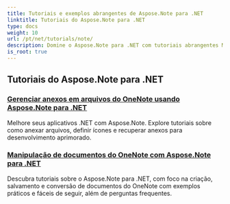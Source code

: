 ```yaml
---
title: Tutoriais e exemplos abrangentes de Aspose.Note para .NET
linktitle: Tutoriais do Aspose.Note para .NET
type: docs
weight: 10
url: /pt/net/tutorials/note/
description: Domine o Aspose.Note para .NET com tutoriais abrangentes Mergulhe em anexos, hiperlinks, imagens e muito mais. Eleve sua manipulação de documentos do OneNote.
is_root: true
---
```


## Tutoriais do Aspose.Note para .NET 
### [Gerenciar anexos em arquivos do OneNote usando Aspose.Note para .NET](./manage-attachments/)
Melhore seus aplicativos .NET com Aspose.Note. Explore tutoriais sobre como anexar arquivos, definir ícones e recuperar anexos para desenvolvimento aprimorado.
### [ Manipulação de documentos do OneNote com Aspose.Note para .NET](./one-note-document-manipulation/)
Descubra tutoriais sobre o Aspose.Note para .NET, com foco na criação, salvamento e conversão de documentos do OneNote com exemplos práticos e fáceis de seguir, além de perguntas frequentes.